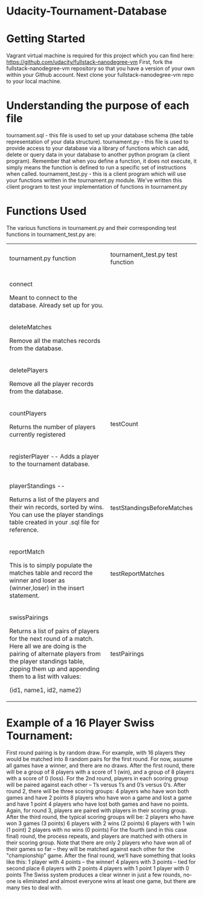 # Udacity-Tournament-Database

# Getting Started

Vagrant virtual machine is required for this project which you can find here: https://github.com/udacity/fullstack-nanodegree-vm 
First, fork the fullstack-nanodegree-vm repository so that you have a version of your own within your Github account.
Next clone your fullstack-nanodegree-vm repo to your local machine.

# Understanding the purpose of each file
tournament.sql  - this file is used to set up your database schema (the table representation of your data structure).
tournament.py - this file is used to provide access to your database via a library of functions which can add, delete or query data in your database to another python program (a client program). Remember that when you define a function, it does not execute, it simply means the function is defined to run a specific set of instructions when called.
tournament_test.py - this is a client program which will use your functions written in the tournament.py module. We've written this client program to test your implementation of functions in tournament.py

# Functions Used
The various functions in tournament.py and their corresponding test functions in tournament_test.py are:
<html>
<table class="c44"><tbody><tr class="c21"><td class="c3" colspan="1" rowspan="1"><p class="c2"><span class="c0 c48 c46">tournament.py </span><span class="c6 c32 c12">function</span></p></td><td class="c37" colspan="1" rowspan="1"><p class="c20"><span class="c0 c46 c48">tournament_test.py </span><span class="c6 c12 c32">test function</span></p></td></tr><tr class="c21"><td class="c3" colspan="1" rowspan="1"><p class="c2"><span class="c11">connec</span><span class="c8">t</span></p><p class="c2"><span class="c46 c12">Meant to connect to the database. Already set up for you.</span></p></td><td class="c37" colspan="1" rowspan="1"><p class="c20 c27"><span class="c7"></span></p></td></tr><tr class="c21"><td class="c3" colspan="1" rowspan="1"><p class="c2"><span class="c8">deleteMatches </span></p><p class="c2"><span class="c5">Remove all the matches records from the database.</span></p></td><td class="c37" colspan="1" rowspan="1"><p class="c20 c27"><span class="c8"></span></p></td></tr><tr class="c21"><td class="c3" colspan="1" rowspan="1"><p class="c2"><span class="c8">deletePlayers</span></p><p class="c2"><span class="c5">Remove all the player records from the database.</span></p></td><td class="c37" colspan="1" rowspan="1"><p class="c20 c27"><span class="c8"></span></p></td></tr><tr class="c21"><td class="c3" colspan="1" rowspan="1"><p class="c2"><span class="c8">countPlayers </span></p><p class="c2"><span class="c5">Returns the number of players currently registered</span></p></td><td class="c37" colspan="1" rowspan="1"><p class="c2"><span class="c8">testCount</span></p><p class="c20 c27"><span class="c7 c28"></span></p></td></tr><tr class="c21"><td class="c3" colspan="1" rowspan="1"><p class="c2"><span class="c11">registerPlayer -- </span><span class="c5">Adds a player to the tournament database.</span></p></td><td class="c37" colspan="1" rowspan="1"><p class="c1"><span class="c8"></span></p></td></tr><tr class="c21"><td class="c3" colspan="1" rowspan="1"><p class="c2"><span class="c8">playerStandings -- </span></p><p class="c2"><span class="c5">Returns a list of the players and their win records, sorted by wins. You can use the player standings table created in your .sql file for reference.</span></p></td><td class="c37" colspan="1" rowspan="1"><p class="c20"><span class="c11">testStandingsBeforeMatches</span></p></td></tr><tr class="c21"><td class="c3" colspan="1" rowspan="1"><p class="c2"><span class="c8">reportMatch</span></p><p class="c2"><span class="c5">This is to simply populate the matches table and record the winner and loser as (winner,loser) in the insert statement.</span></p></td><td class="c37" colspan="1" rowspan="1"><p class="c20"><span class="c11">testReportMatches</span></p></td></tr><tr class="c21"><td class="c3" colspan="1" rowspan="1"><p class="c2"><span class="c8">swissPairings</span></p><p class="c2"><span class="c4">Returns a list of pairs of players for the next round of a match. Here all we are doing is the pairing of alternate players from the player standings table, zipping them up and appending them to a list with values:</span></p><p class="c2"><span class="c5">(id1, name1, id2, name2)</span></p></td><td class="c37" colspan="1" rowspan="1"><p class="c2"><span class="c8">testPairings</span></p><p class="c20 c27"><span class="c7 c28"></span></p></td></tr></tbody></table>
</html>

# Example of a 16 Player Swiss Tournament:
First round pairing is by random draw. For example, with 16 players they would be matched into 8 random pairs for the first round. For now, assume all games have a winner, and there are no draws.
After the first round, there will be a group of 8 players with a score of 1 (win), and a group of 8 players with a score of 0 (loss). For the 2nd round, players in each scoring group will be paired against each other – 1’s versus 1’s and 0’s versus 0’s.
After round 2, there will be three scoring groups:
4 players who have won both games and have 2 points
8 players who have won a game and lost a game and have 1 point
4 players who have lost both games and have no points.
Again, for round 3, players are paired with players in their scoring group. After the third round, the typical scoring groups will be:
2 players who have won 3 games (3 points)
6 players with 2 wins (2 points)
6 players with 1 win (1 point)
2 players with no wins (0 points)
For the fourth (and in this case final) round, the process repeats, and players are matched with others in their scoring group. Note that there are only 2 players who have won all of their games so far – they will be matched against each other for the "championship" game. After the final round, we’ll have something that looks like this:
1 player with 4 points – the winner!
4 players with 3 points – tied for second place
6 players with 2 points
4 players with 1 point
1 player with 0 points
The Swiss system produces a clear winner in just a few rounds, no-one is eliminated and almost everyone wins at least one game, but there are many ties to deal with.

